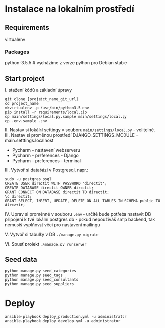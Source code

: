 # Instalace na lokalním prostředí

## Requirements
virtualenv

### Packages
python-3.5.5  # vycházíme z verze python pro Debian stable  

## Start project
I. stažení kódů a základní úpravy
```
git clone [projetct_name_git_url]
cd project_name
mkvirtualenv -p /usr/bin/python3.5 env
pip install -r requirements/local.pip
cp main/settings/local.py.sample main/settings/local.py
cp .env.sample .env
```    
II. Nastav si lokální settingy v souboru `main/settings/local.py` - volitelné.  
III. Nastav si proměnou prostředí DJANGO_SETTINGS_MODULE = main.setttings.localhost  
 - Pycharm - nastavení webserveru
 - Pycharm - preferences - Django
 - Pycharm - preferences - terminal     

III. Vytvoř si databázi v Postgresql, napr.:
```
sudo -u postgres psql
CREATE USER directit WITH PASSWORD 'directit';
CREATE DATABASE directit OWNER directit;
GRANT CONNECT ON DATABASE directit TO directit;
\c directit;
GRANT SELECT, INSERT, UPDATE, DELETE ON ALL TABLES IN SCHEMA public TO directit;
```
IV. Uprav si proměnné v souboru `.env` 
    - určitě bude potřeba nastavit DB připojení k tvé lokální postgres db
    - pokud nepoužíváš smtp backend, tak nemusíš vyplňovat věci pro nastavení mailingu
    
V. Vytvoř si tabulky v DB `./manage.py migrate`

VI. Spusť projekt `./manage.py runserver`

## Seed data
```
python manage.py seed_categories
python manage.py seed_tags
python manage.py seed_consultants
python manage.py seed_suppliers
```
# Deploy
```
ansible-playbook deploy_production.yml -u administrator
ansible-playbook deploy_develop.yml -u administrator
```